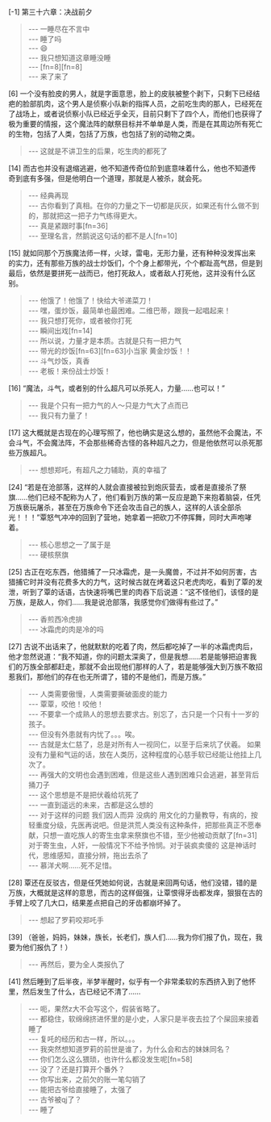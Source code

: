 
[-1] 第三十六章：决战前夕
>--- 一睡尽在不言中<br>
>--- 睡了吗<br>
>--- 😄<br>
>--- 我只想知道这章睡没睡<br>
>--- [fn=8][fn=8]<br>
>--- 来了来了<br>

[6] 一个没有脸皮的男人，就是字面意思，脸上的皮肤被整个剥下，只剩下已经结疤的脸部肌肉，这个男人是侦察小队新的指挥人员，之前吃生肉的那人，已经死在了战场上，或者说侦察小队已经近乎全灭，目前只剩下了四个人，而他们也获得了极为重要的情报，这个魔法阵的献祭目标并不单单是人类，而是在其周边所有死亡的生物，包括了人类，包括了万族，也包括了别的动物之类。
>--- 这就是不讲卫生的后果，吃生肉的都死了<br>

[14] 而古也并没有退缩逃避，他不知道传奇位阶到底意味着什么，他也不知道传奇到底有多强，但是他明白一个道理，那就是人被杀，就会死。
>--- 经典再现<br>
>--- 古你看到了真相。在你的力量之下一切都是灰灰，如果还有什么做不到的，那就把这一把子力气练得更大。<br>
>--- 真是紧跟时事[fn=36]<br>
>--- 至理名言，然鹅说这句话的都不是人[fn=10]<br>

[15] 就如同那个万族魔法师一样，火球，雷电，无形力量，还有种种没发挥出来的实力，还有那些万族的战士炒饭们，个个身上都带光，个个都趾高气昂，但是到最后，依然是要拼死一战而已，他打死敌人，或者敌人打死他，这并没有什么区别。
>--- 他饿了！他饿了！快给大爷递菜刀！<br>
>--- 嘿，蛋炒饭，最简单也最困难。二维巴蒂，跟我一起唱起来！<br>
>--- 我只想打死你，或者被你打死<br>
>--- 瞬间出戏[fn=14]<br>
>--- 所以说，力量才是本质。古就是只有一把力气<br>
>--- 带光的炒饭[fn=63][fn=63]小当家  黄金炒饭！！<br>
>--- 斗气炒饭，真香<br>
>--- 老板！来份战士炒饭！<br>

[16] “魔法，斗气，或者别的什么超凡可以杀死人，力量……也可以！”
>--- 我是个只有一把力气的人～只是力气大了点而已<br>
>--- 我只有力量了！<br>

[17] 这大概就是古现在的心理写照了，他也确实是这么想的，虽然他不会魔法，不会斗气，不会魔法阵，不会那些稀奇古怪的各种超凡之力，但是他依然可以杀死那些万族超凡。
>--- 想想郑吒，有超凡之力辅助，真的幸福了<br>

[24] “若是在沧部落，这样的人就会直接被拉到炮灰营去，或者是直接杀了祭旗……他们已经不配称为人了，他们看到万族的第一反应是跪下来抱着脑袋，任凭万族亵玩屠杀，甚至在万族命令下还会攻击自己的族人，这样的人该全部杀光！！！”覃怒气冲冲的回到了营地，她拿着一把砍刀不停挥舞，同时大声咆哮着。
>--- 核心思想之一了属于是<br>
>--- 硬核祭旗<br>

[25] 古正在吃东西，他猎捕了一只冰霜虎，是一头魔兽，不过并不如何厉害，古猎捕它时并没有花费多大的力气，这时候古就在烤着这只老虎肉吃，看到了覃的发泄，听到了覃的话语，古快速将嘴巴里的肉吞下后说道：“这不怪他们，该怪的是万族，是敌人，你们……我是说沧部落，我感觉你们做得有些过了。”
>--- 香煎西冷虎排<br>
>--- 冰霜虎的肉是冷的吗<br>

[27] 古说不出话来了，他就默默的吃着了肉，然后都吃掉了一半的冰霜虎肉后，他才忽然说道：“我不知道，你的问题太深奥了，但是我想……若是能够把迫害我们的万族全部都赶走，那就不会出现他们那样的人了，若是能够强大到万族不敢招惹我们，那他们的存在也无所谓了，错的不是他们，而是万族。”
>--- 人类需要傲慢，人类需要撕破面皮的能力<br>
>--- 覃覃，咬他！咬他！<br>
>--- 不要拿一个成熟人的思想去要求古。别忘了，古只是一个只有十一岁的孩子。<br>
>--- 但没有外患就有内忧了。。。唉。<br>
>--- 古就是太仁慈了，总是对所有人一视同仁，以至于后来坑了伏羲。
如果没有力量和气运的话，放在人类历，这种程度的心慈手软已经能让他挂上几次了。<br>
>--- 再强大的文明也会遇到困难，但是这些人遇到困难只会逃避，甚至背后捅刀子<br>
>--- 这个思想是不是把伏羲给坑死了<br>
>--- 一直到遥远的未来，古都是这么想的<br>
>--- 对于这样的问题 我们因人而异   没病的 用文化的力量教导，有病的，按轻重度分级，先医再说吧。但是洪荒人类没有这种条件，把那些真正不愿奉献，只想一直吃族人的寄生虫拿来祭旗也不错，至少他被动贡献了[fn=31]  对于寄生虫，人奸，一般情况下不给予怜悯。对于装疯卖傻的 这是神话时代，思维感知，直接分辨，拖出去杀了<br>
>--- 慕洋犬啊……死不足惜。<br>

[28] 覃还在反驳古，但是任凭她如何说，古就是来回两句话，他们没错，错的是万族，大概就是这样的意思，而古的这样倔强，让覃恨得牙齿都发痒，狠狠在古的手臂上咬了几大口，结果差点把自己的牙齿都崩坏掉了。
>--- 想起了罗莉咬郑吒手<br>

[39] （爸爸，妈妈，妹妹，族长，长老们，族人们……我为你们报了仇，现在，我要为他们报仇了！）
>--- 再然后，要为全人类报仇了<br>

[41] 然后睡到了后半夜，半梦半醒时，似乎有一个非常柔软的东西挤入到了他怀里，然后发生了什么，古已经记不清了……
>--- 呃，果然z大不会写这个，假装省略了。<br>
>--- 都稳住，软绵绵挤进怀里的是小史，人家只是半夜去拉了个屎回来接着睡了<br>
>--- 复吒的经历和古一样，所以。。。<br>
>--- 我突然想知道罗莉的前世是谁了，为什么会和古的妹妹同名？<br>
>--- 你们怎么这么猥琐，也许什么都没发生呢[fn=58]<br>
>--- 没了？还是打算开个番外？<br>
>--- 你写出来，之前欠的账一笔勾销了<br>
>--- 能把古爷给直接睡了，太强了<br>
>--- 古爷被qj了？<br>
>--- 睡了<br>
